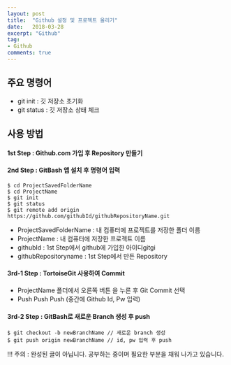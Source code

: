 ```yaml
---
layout: post
title:  "Github 설정 및 프로젝트 올리기"
date:   2018-03-28
excerpt: "Github"
tag:
- Github
comments: true
---
```


## 주요 명령어
* git init : 깃 저장소 초기화
* git status : 깃 저장소 상태 체크

## 사용 방법

#### 1st Step : Github.com 가입 후 Repository 만들기

#### 2nd Step : GitBash 앱 설치 후 명령어 입력

~~~
$ cd ProjectSavedFolderName
$ cd ProjectName
$ git init
$ git status
$ git remote add origin https://github.com/githubId/githubRepositoryName.git
~~~

* ProjectSavedFolderName : 내 컴퓨터에 프로젝트를 저장한 폴더 이름
* ProjectName : 내 컴퓨터에 저장한 프로젝트 이름
* githubId : 1st Step에서 github에 가입한 아이디gitgi
* githubRepositoryname : 1st Step에서 만든 Repository 

#### 3rd-1 Step : TortoiseGit 사용하여 Commit
* ProjectName 폴더에서 오른쪽 버튼 을 누른 후 Git Commit 선택
* Push Push Push (중간에 Github Id, Pw 입력)

#### 3rd-2 Step : GitBash로 새로운 Branch 생성 후 push
~~~
$ git checkout -b newBranchName // 새로운 branch 생성
$ git push origin newBranchName // id, pw 입력 후 push
~~~

!!! 주의 : 완성된 글이 아닙니다. 공부하는 중이며 필요한 부분을 채워 나가고 있습니다. 



